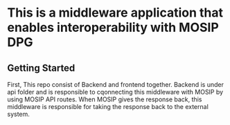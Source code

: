 # This is a middleware application that enables interoperability with MOSIP DPG

## Getting Started

First, This repo consist of Backend and frontend together. Backend is under api folder and is responsible to cqonnecting this middleware
with MOSIP by using MOSIP API routes. When MOSIP gives the response back, this middleware is responsible for taking the response back to
the external system.


